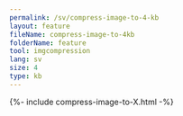 ```yaml
---
permalink: /sv/compress-image-to-4-kb
layout: feature
fileName: compress-image-to-4kb
folderName: feature
tool: imgcompression
lang: sv
size: 4
type: kb
---
```


{%- include compress-image-to-X.html -%}

